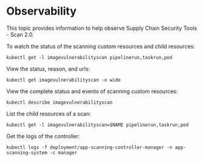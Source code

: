 # Observability

This topic provides information to help observe Supply Chain Security Tools - Scan 2.0.

To watch the status of the scanning custom resources and child resources:

```console
kubectl get -l imagevulnerabilityscan pipelinerun,taskrun,pod
```

View the status, reason, and urls:

```console
kubectl get imagevulnerabilityscan -o wide
```

View the complete status and events of scanning custom resources:

```console
kubectl describe imagevulnerabilityscan
```

List the child resources of a scan:

```console
kubectl get -l imagevulnerabilityscan=$NAME pipelinerun,taskrun,pod
```

Get the logs of the controller:

```console
kubectl logs -f deployment/app-scanning-controller-manager -n app-scanning-system -c manager
```